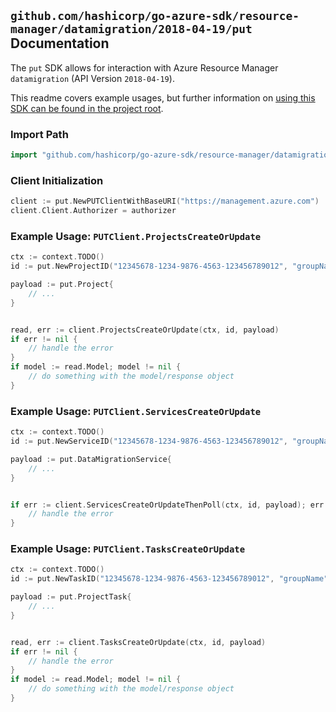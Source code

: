 
## `github.com/hashicorp/go-azure-sdk/resource-manager/datamigration/2018-04-19/put` Documentation

The `put` SDK allows for interaction with Azure Resource Manager `datamigration` (API Version `2018-04-19`).

This readme covers example usages, but further information on [using this SDK can be found in the project root](https://github.com/hashicorp/go-azure-sdk/tree/main/docs).

### Import Path

```go
import "github.com/hashicorp/go-azure-sdk/resource-manager/datamigration/2018-04-19/put"
```


### Client Initialization

```go
client := put.NewPUTClientWithBaseURI("https://management.azure.com")
client.Client.Authorizer = authorizer
```


### Example Usage: `PUTClient.ProjectsCreateOrUpdate`

```go
ctx := context.TODO()
id := put.NewProjectID("12345678-1234-9876-4563-123456789012", "groupName", "serviceName", "projectName")

payload := put.Project{
	// ...
}


read, err := client.ProjectsCreateOrUpdate(ctx, id, payload)
if err != nil {
	// handle the error
}
if model := read.Model; model != nil {
	// do something with the model/response object
}
```


### Example Usage: `PUTClient.ServicesCreateOrUpdate`

```go
ctx := context.TODO()
id := put.NewServiceID("12345678-1234-9876-4563-123456789012", "groupName", "serviceName")

payload := put.DataMigrationService{
	// ...
}


if err := client.ServicesCreateOrUpdateThenPoll(ctx, id, payload); err != nil {
	// handle the error
}
```


### Example Usage: `PUTClient.TasksCreateOrUpdate`

```go
ctx := context.TODO()
id := put.NewTaskID("12345678-1234-9876-4563-123456789012", "groupName", "serviceName", "projectName", "taskName")

payload := put.ProjectTask{
	// ...
}


read, err := client.TasksCreateOrUpdate(ctx, id, payload)
if err != nil {
	// handle the error
}
if model := read.Model; model != nil {
	// do something with the model/response object
}
```
